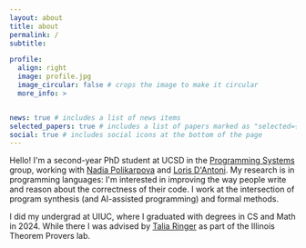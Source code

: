 ```yaml
---
layout: about
title: about
permalink: /
subtitle:

profile:
  align: right
  image: profile.jpg
  image_circular: false # crops the image to make it circular
  more_info: >


news: true # includes a list of news items
selected_papers: true # includes a list of papers marked as "selected={true}"
social: true # includes social icons at the bottom of the page
---
```


Hello! I'm a second-year PhD student at UCSD in the [Programming Systems](https://cseweb.ucsd.edu/groups/progsys/) group, working with [Nadia Polikarpova](https://cseweb.ucsd.edu/~npolikarpova/) and [Loris D'Antoni](https://cseweb.ucsd.edu/~ldantoni/).
My research is in programming languages: I'm interested in improving the way people write and reason about the correctness of their code.
I work at the intersection of program synthesis (and AI-assisted programming) and formal methods.


I did my undergrad at UIUC, where I graduated with degrees in CS and Math in 2024.
While there I was advised by [Talia Ringer](https://dependenttyp.es/) as part of the Illinois Theorem Provers lab.
